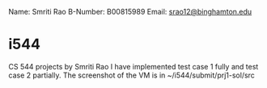 
Name: Smriti Rao
B-Number: B00815989
Email: srao12@binghamton.edu

# i544
CS 544 projects by Smriti Rao
I have implemented test case 1 fully and test case 2 partially.
The screenshot of the VM is in ~/i544/submit/prj1-sol/src